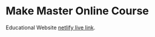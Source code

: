# Make Master Online Course

Educational Website [netlify live link](https://assignment-9-make-master.netlify.app/).

